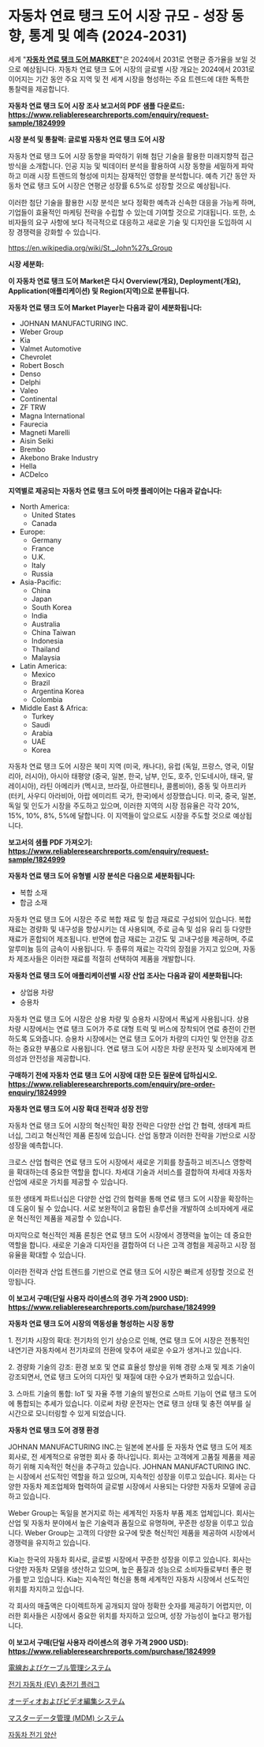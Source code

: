 <p><h1>자동차 연료 탱크 도어 시장 규모 - 성장 동향, 통계 및 예측 (2024-2031)</h1></p><p>세계 "<strong><a href="https://www.reliableresearchreports.com/automotive-fuel-tank-door-r1824999">자동차 연료 탱크 도어 MARKET</a></strong>"은 2024에서 2031로 연평균 증가율을 보일 것으로 예상됩니다. 자동차 연료 탱크 도어 시장의 글로벌 시장 개요는 2024에서 2031로 이어지는 기간 동안 주요 지역 및 전 세계 시장을 형성하는 주요 트렌드에 대한 독특한 통찰력을 제공합니다.</p>
<p><strong>자동차 연료 탱크 도어 시장 조사 보고서의 PDF 샘플 다운로드: <a href="https://www.reliableresearchreports.com/enquiry/request-sample/1824999">https://www.reliableresearchreports.com/enquiry/request-sample/1824999</a></strong></p>
<p><strong>시장 분석 및 통찰력: 글로벌 자동차 연료 탱크 도어 시장</strong></p>
<p><p>자동차 연료 탱크 도어 시장 동향을 파악하기 위해 첨단 기술을 활용한 미래지향적 접근 방식을 소개합니다. 인공 지능 및 빅데이터 분석을 활용하여 시장 동향을 세밀하게 파악하고 미래 시장 트렌드의 형성에 미치는 잠재적인 영향을 분석합니다. 예측 기간 동안 자동차 연료 탱크 도어 시장은 연평균 성장률 6.5%로 성장할 것으로 예상됩니다.</p><p>이러한 첨단 기술을 활용한 시장 분석은 보다 정확한 예측과 신속한 대응을 가능케 하며, 기업들이 효율적인 마케팅 전략을 수립할 수 있는데 기여할 것으로 기대됩니다. 또한, 소비자들의 요구 사항에 보다 적극적으로 대응하고 새로운 기술 및 디자인을 도입하여 시장 경쟁력을 강화할 수 있습니다.</p></p>
<p><a href="%7CAUTHORITHY_DOMAIN_URL%7C">https://en.wikipedia.org/wiki/St._John%27s_Group</a></p>
<p><strong>시장 세분화:</strong></p>
<p><strong>이 자동차 연료 탱크 도어 Market은 다시 Overview(개요), Deployment(개요), Application(애플리케이션) 및 Region(지역)으로 분류됩니다.</strong></p>
<p><strong>자동차 연료 탱크 도어 Market Player는 다음과 같이 세분화됩니다:</strong></p>
<p><ul><li>JOHNAN MANUFACTURING INC.</li><li>Weber Group</li><li>Kia</li><li>Valmet Automotive</li><li>Chevrolet</li><li>Robert Bosch</li><li>Denso</li><li>Delphi</li><li>Valeo</li><li>Continental</li><li>ZF TRW</li><li>Magna International</li><li>Faurecia</li><li>Magneti Marelli</li><li>Aisin Seiki</li><li>Brembo</li><li>Akebono Brake Industry</li><li>Hella</li><li>ACDelco</li></ul></p>
<p><strong>지역별로 제공되는 자동차 연료 탱크 도어 마켓 플레이어는 다음과 같습니다:</strong></p>
<p><ul>
    <li>
        North America:
        <ul>
            <li>United States</li>
            <li>Canada</li>
        </ul>
    </li>
    <li>
        Europe:
        <ul>
            <li>Germany</li>
            <li>France</li>
            <li>U.K.</li>
            <li>Italy</li>
            <li>Russia</li>
        </ul>
    </li>
    <li>
        Asia-Pacific:
        <ul>
            <li>China</li>
            <li>Japan</li>
            <li>South Korea</li>
            <li>India</li>
            <li>Australia</li>
            <li>China Taiwan</li>
            <li>Indonesia</li>
            <li>Thailand</li>
            <li>Malaysia</li>
        </ul>
    </li>
    <li>
        Latin America:
        <ul>
            <li>Mexico</li>
            <li>Brazil</li>
            <li>Argentina Korea</li>
            <li>Colombia</li>
        </ul>
    </li>
    <li>
        Middle East & Africa:
        <ul>
            <li>Turkey</li>
            <li>Saudi</li>
            <li>Arabia</li>
            <li>UAE</li>
            <li>Korea</li>
        </ul>
    </li>
    </ul></p>
<p><p>자동차 연료 탱크 도어 시장은 북미 지역 (미국, 캐나다), 유럽 (독일, 프랑스, 영국, 이탈리아, 러시아), 아시아 태평양 (중국, 일본, 한국, 남부, 인도, 호주, 인도네시아, 태국, 말레이시아), 라틴 아메리카 (멕시코, 브라질, 아르헨티나, 콜롬비아), 중동 및 아프리카 (터키, 사우디 아라비아, 아랍 에미리트 국가, 한국)에서 성장했습니다. 미국, 중국, 일본, 독일 및 인도가 시장을 주도하고 있으며, 이러한 지역의 시장 점유율은 각각 20%, 15%, 10%, 8%, 5%에 달합니다. 이 지역들이 앞으로도 시장을 주도할 것으로 예상됩니다.</p></p>
<p><strong>보고서의 샘플 PDF 가져오기: <a href="https://www.reliableresearchreports.com/enquiry/request-sample/1824999">https://www.reliableresearchreports.com/enquiry/request-sample/1824999</a></strong></p>
<p><strong>자동차 연료 탱크 도어 유형별 시장 분석은 다음으로 세분화됩니다:</strong></p>
<p><ul><li>복합 소재</li><li>합금 소재</li></ul></p>
<p><p>자동차 연료 탱크 도어 시장은 주로 복합 재료 및 합금 재료로 구성되어 있습니다. 복합 재료는 경량화 및 내구성을 향상시키는 데 사용되며, 주로 금속 및 섬유 유리 등 다양한 재료가 혼합되어 제조됩니다. 반면에 합금 재료는 고강도 및 고내구성을 제공하며, 주로 알루미늄 등의 금속이 사용됩니다. 두 종류의 재료는 각각의 장점을 가지고 있으며, 자동차 제조사들은 이러한 재료를 적절히 선택하여 제품을 개발합니다.</p></p>
<p><strong>자동차 연료 탱크 도어 애플리케이션별 시장 산업 조사는 다음과 같이 세분화됩니다:</strong></p>
<p><ul><li>상업용 차량</li><li>승용차</li></ul></p>
<p><p>자동차 연료 탱크 도어 시장은 상용 차량 및 승용차 시장에서 폭넓게 사용됩니다. 상용 차량 시장에서는 연료 탱크 도어가 주로 대형 트럭 및 버스에 장착되어 연료 충전이 간편하도록 도와줍니다. 승용차 시장에서는 연료 탱크 도어가 차량의 디자인 및 안전을 강조하는 중요한 부품으로 사용됩니다. 연료 탱크 도어 시장은 차량 운전자 및 소비자에게 편의성과 안전성을 제공합니다.</p></p>
<p><strong>구매하기 전에 자동차 연료 탱크 도어 시장에 대한 모든 질문에 답하십시오. <a href="https://www.reliableresearchreports.com/enquiry/pre-order-enquiry/1824999">https://www.reliableresearchreports.com/enquiry/pre-order-enquiry/1824999</a></strong></p>
<p><strong>자동차 연료 탱크 도어 시장 확대 전략과 성장 전망</strong></p>
<p><p>자동차 연료 탱크 도어 시장의 혁신적인 확장 전략은 다양한 산업 간 협력, 생태계 파트너십, 그리고 혁신적인 제품 론칭에 있습니다. 산업 동향과 이러한 전략을 기반으로 시장 성장을 예측합니다. </p><p>크로스 산업 협력은 연료 탱크 도어 시장에서 새로운 기회를 창출하고 비즈니스 영향력을 확대하는데 중요한 역할을 합니다. 차세대 기술과 서비스를 결합하여 차세대 자동차 산업에 새로운 가치를 제공할 수 있습니다. </p><p>또한 생태계 파트너십은 다양한 산업 간의 협력을 통해 연료 탱크 도어 시장을 확장하는 데 도움이 될 수 있습니다. 서로 보완적이고 융합된 솔루션을 개발하여 소비자에게 새로운 혁신적인 제품을 제공할 수 있습니다. </p><p>마지막으로 혁신적인 제품 론칭은 연료 탱크 도어 시장에서 경쟁력을 높이는 데 중요한 역할을 합니다. 새로운 기술과 디자인을 결합하여 더 나은 고객 경험을 제공하고 시장 점유율을 확대할 수 있습니다. </p><p>이러한 전략과 산업 트렌드를 기반으로 연료 탱크 도어 시장은 빠르게 성장할 것으로 전망됩니다.</p></p>
<p><strong>이 보고서 구매(단일 사용자 라이센스의 경우 가격 2900 USD): <a href="https://www.reliableresearchreports.com/purchase/1824999">https://www.reliableresearchreports.com/purchase/1824999</a></strong></p>
<p><strong>자동차 연료 탱크 도어 시장의 역동성을 형성하는 시장 동향</strong></p>
<p><p>1. 전기차 시장의 확대: 전기차의 인기 상승으로 인해, 연료 탱크 도어 시장은 전통적인 내연기관 자동차에서 전기차로의 전환에 맞추어 새로운 수요가 생겨나고 있습니다.</p><p>2. 경량화 기술의 강조: 환경 보호 및 연료 효율성 향상을 위해 경량 소재 및 제조 기술이 강조되면서, 연료 탱크 도어의 디자인 및 재질에 대한 수요가 변화하고 있습니다.</p><p>3. 스마트 기술의 통합: IoT 및 자율 주행 기술의 발전으로 스마트 기능이 연료 탱크 도어에 통합되는 추세가 있습니다. 이로써 차량 운전자는 연료 탱크 상태 및 충전 여부를 실시간으로 모니터링할 수 있게 되었습니다.</p></p>
<p><strong>자동차 연료 탱크 도어 경쟁 환경</strong></p>
<p><p>JOHNAN MANUFACTURING INC.는 일본에 본사를 둔 자동차 연료 탱크 도어 제조 회사로, 전 세계적으로 유명한 회사 중 하나입니다. 회사는 고객에게 고품질 제품을 제공하기 위해 지속적인 혁신을 추구하고 있습니다. JOHNAN MANUFACTURING INC.는 시장에서 선도적인 역할을 하고 있으며, 지속적인 성장을 이루고 있습니다. 회사는 다양한 자동차 제조업체와 협력하여 글로벌 시장에서 사용되는 다양한 자동차 모델에 공급하고 있습니다.</p><p>Weber Group는 독일을 본거지로 하는 세계적인 자동차 부품 제조 업체입니다. 회사는 산업 및 자동차 분야에서 높은 기술력과 품질으로 유명하며, 꾸준한 성장을 이루고 있습니다. Weber Group는 고객의 다양한 요구에 맞춘 혁신적인 제품을 제공하여 시장에서 경쟁력을 유지하고 있습니다.</p><p>Kia는 한국의 자동차 회사로, 글로벌 시장에서 꾸준한 성장을 이루고 있습니다. 회사는 다양한 자동차 모델을 생산하고 있으며, 높은 품질과 성능으로 소비자들로부터 좋은 평가를 받고 있습니다. Kia는 지속적인 혁신을 통해 세계적인 자동차 시장에서 선도적인 위치를 차지하고 있습니다. </p><p>각 회사의 매출액은 다이렉트하게 공개되지 않아 정확한 숫자를 제공하기 어렵지만, 이러한 회사들은 시장에서 중요한 위치를 차지하고 있으며, 성장 가능성이 높다고 평가됩니다. </p></p>
<p><strong>이 보고서 구매(단일 사용자 라이센스의 경우 가격 2900 USD): <a href="https://www.reliableresearchreports.com/purchase/1824999">https://www.reliableresearchreports.com/purchase/1824999</a></strong></p>
<p><p><a href="https://github.com/schmahlson/Market-Research-Report-List-3/blob/main/486211881846.md">電線およびケーブル管理システム</a></p><p><a href="https://github.com/Nicolasrown5/Market-Research-Report-List-2/blob/main/3324093101503.md">전기 자동차 (EV) 충전기 플러그</a></p><p><a href="https://github.com/TerrellConn/Market-Research-Report-List-3/blob/main/316320681847.md">オーディオおよびビデオ編集システム</a></p><p><a href="https://github.com/roulaayoub-saad/Market-Research-Report-List-3/blob/main/292179381845.md">マスターデータ管理 (MDM) システム</a></p><p><a href="https://github.com/rcabello548/Market-Research-Report-List-3/blob/main/2341844101502.md">자동차 전기 양산</a></p></p>